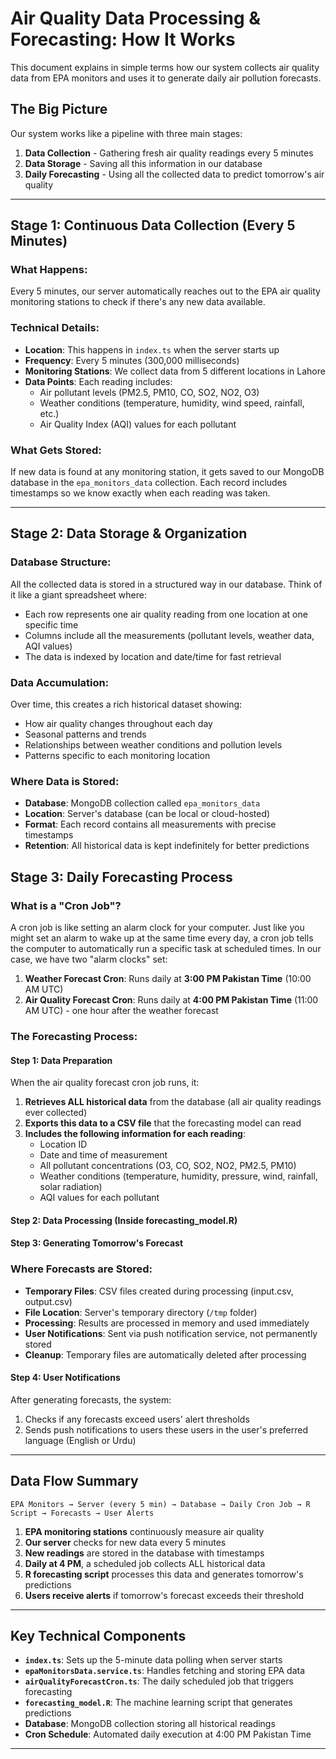 # Air Quality Data Processing & Forecasting: How It Works

This document explains in simple terms how our system collects air quality data from EPA monitors and uses it to generate daily air pollution forecasts.

## The Big Picture

Our system works like a pipeline with three main stages:
1. **Data Collection** - Gathering fresh air quality readings every 5 minutes
2. **Data Storage** - Saving all this information in our database
3. **Daily Forecasting** - Using all the collected data to predict tomorrow's air quality

---

## Stage 1: Continuous Data Collection (Every 5 Minutes)

### What Happens:
Every 5 minutes, our server automatically reaches out to the EPA air quality monitoring stations to check if there's any new data available.

### Technical Details:
- **Location**: This happens in `index.ts` when the server starts up
- **Frequency**: Every 5 minutes (300,000 milliseconds)
- **Monitoring Stations**: We collect data from 5 different locations in Lahore
- **Data Points**: Each reading includes:
  - Air pollutant levels (PM2.5, PM10, CO, SO2, NO2, O3)
  - Weather conditions (temperature, humidity, wind speed, rainfall, etc.)
  - Air Quality Index (AQI) values for each pollutant

### What Gets Stored:
If new data is found at any monitoring station, it gets saved to our MongoDB database in the `epa_monitors_data` collection. Each record includes timestamps so we know exactly when each reading was taken.

---

## Stage 2: Data Storage & Organization

### Database Structure:
All the collected data is stored in a structured way in our database. Think of it like a giant spreadsheet where:
- Each row represents one air quality reading from one location at one specific time
- Columns include all the measurements (pollutant levels, weather data, AQI values)
- The data is indexed by location and date/time for fast retrieval

### Data Accumulation:
Over time, this creates a rich historical dataset showing:
- How air quality changes throughout each day
- Seasonal patterns and trends
- Relationships between weather conditions and pollution levels
- Patterns specific to each monitoring location

### Where Data is Stored:
- **Database**: MongoDB collection called `epa_monitors_data`
- **Location**: Server's database (can be local or cloud-hosted)
- **Format**: Each record contains all measurements with precise timestamps
- **Retention**: All historical data is kept indefinitely for better predictions

## Stage 3: Daily Forecasting Process

### What is a "Cron Job"?
A cron job is like setting an alarm clock for your computer. Just like you might set an alarm to wake up at the same time every day, a cron job tells the computer to automatically run a specific task at scheduled times. In our case, we have two "alarm clocks" set:

1. **Weather Forecast Cron**: Runs daily at **3:00 PM Pakistan Time** (10:00 AM UTC)
2. **Air Quality Forecast Cron**: Runs daily at **4:00 PM Pakistan Time** (11:00 AM UTC) - one hour after the weather forecast

### The Forecasting Process:

#### Step 1: Data Preparation
When the air quality forecast cron job runs, it:
1. **Retrieves ALL historical data** from the database (all air quality readings ever collected)
2. **Exports this data to a CSV file** that the forecasting model can read
3. **Includes the following information for each reading**:
   - Location ID
   - Date and time of measurement
   - All pollutant concentrations (O3, CO, SO2, NO2, PM2.5, PM10)
   - Weather conditions (temperature, humidity, pressure, wind, rainfall, solar radiation)
   - AQI values for each pollutant

#### Step 2: Data Processing (Inside forecasting_model.R)

#### Step 3: Generating Tomorrow's Forecast

### Where Forecasts are Stored:
- **Temporary Files**: CSV files created during processing (input.csv, output.csv)
- **File Location**: Server's temporary directory (`/tmp` folder)
- **Processing**: Results are processed in memory and used immediately
- **User Notifications**: Sent via push notification service, not permanently stored
- **Cleanup**: Temporary files are automatically deleted after processing

#### Step 4: User Notifications
After generating forecasts, the system:
1. Checks if any forecasts exceed users' alert thresholds
2. Sends push notifications to users these users in the user's preferred language (English or Urdu)

---

## Data Flow Summary

```
EPA Monitors → Server (every 5 min) → Database → Daily Cron Job → R Script → Forecasts → User Alerts
```

1. **EPA monitoring stations** continuously measure air quality
2. **Our server** checks for new data every 5 minutes
3. **New readings** are stored in the database with timestamps
4. **Daily at 4 PM**, a scheduled job collects ALL historical data
5. **R forecasting script** processes this data and generates tomorrow's predictions
6. **Users receive alerts** if tomorrow's forecast exceeds their threshold

---

## Key Technical Components

- **`index.ts`**: Sets up the 5-minute data polling when server starts
- **`epaMonitorsData.service.ts`**: Handles fetching and storing EPA data
- **`airQualityForecastCron.ts`**: The daily scheduled job that triggers forecasting
- **`forecasting_model.R`**: The machine learning script that generates predictions
- **Database**: MongoDB collection storing all historical readings
- **Cron Schedule**: Automated daily execution at 4:00 PM Pakistan Time

---
